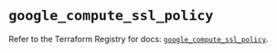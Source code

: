# `google_compute_ssl_policy`

Refer to the Terraform Registry for docs: [`google_compute_ssl_policy`](https://registry.terraform.io/providers/hashicorp/google-beta/6.29.0/docs/resources/google_compute_ssl_policy).
